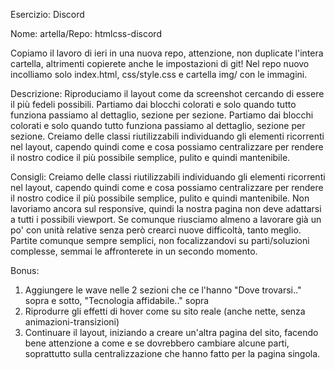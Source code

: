 Esercizio: Discord

Nome: artella/Repo: htmlcss-discord

Copiamo il lavoro di ieri in una nuova repo, attenzione, non duplicate l'intera cartella, altrimenti copierete anche le impostazioni di git!
Nel repo nuovo incolliamo solo index.html, css/style.css e cartella img/ con le immagini.

Descrizione:
Riproduciamo il layout come da screenshot cercando di essere il più fedeli possibili.
Partiamo dai blocchi colorati e solo quando tutto funziona passiamo al dettaglio, sezione per sezione. Partiamo dai blocchi colorati e solo quando tutto funziona passiamo al dettaglio, sezione per sezione.
Creiamo delle classi riutilizzabili individuando gli elementi ricorrenti nel layout, capendo quindi come e cosa possiamo centralizzare per rendere il nostro codice il più possibile semplice, pulito e quindi mantenibile.

Consigli:
Creiamo delle classi riutilizzabili individuando gli elementi ricorrenti nel layout, capendo quindi come e cosa possiamo centralizzare per rendere il nostro codice il più possibile semplice, pulito e quindi mantenibile.
Non lavoriamo ancora sul responsive, quindi la nostra pagina non deve adattarsi a tutti i possibili viewport. Se comunque riusciamo almeno a lavorare già un po' con unità relative senza però crearci nuove difficoltà, tanto meglio.
Partite comunque sempre semplici, non focalizzandovi su parti/soluzioni complesse, semmai le affronterete in un secondo momento.

Bonus:
1. Aggiungere le wave nelle 2 sezioni che ce l'hanno "Dove trovarsi.." sopra e sotto, "Tecnologia affidabile.." sopra
2. Riprodurre gli effetti di hover come su sito reale (anche nette, senza animazioni-transizioni)
3. Continuare il layout, iniziando a creare un'altra pagina del sito, facendo bene attenzione a come e se dovrebbero cambiare alcune parti, soprattutto sulla centralizzazione che hanno fatto per la pagina singola.
